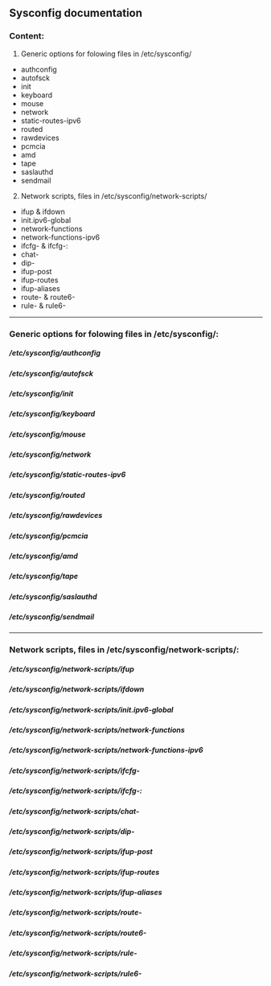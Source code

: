 ## Sysconfig documentation ##

### Content: ###

1. Generic options for folowing files in /etc/sysconfig/
  * authconfig
  * autofsck
  * init
  * keyboard
  * mouse
  * network
  * static-routes-ipv6
  * routed
  * rawdevices
  * pcmcia
  * amd
  * tape
  * saslauthd
  * sendmail
2. Network scripts, files in /etc/sysconfig/network-scripts/
  * ifup & ifdown
  * init.ipv6-global
  * network-functions
  * network-functions-ipv6
  * ifcfg-<interface-name> & ifcfg-<interface-name>:<alias-name>
  * chat-<interface-name>
  * dip-<interface-name>
  * ifup-post
  * ifup-routes
  * ifup-aliases
  * route-<interface-name> & route6-<interface-name>
  * rule-<interface-name> & rule6-<interface-name>

---

### Generic options for folowing files in /etc/sysconfig/: ###

##### /etc/sysconfig/authconfig ###

##### /etc/sysconfig/autofsck #####

##### /etc/sysconfig/init #####

##### /etc/sysconfig/keyboard #####

##### /etc/sysconfig/mouse #####

##### /etc/sysconfig/network #####

##### /etc/sysconfig/static-routes-ipv6 #####

##### /etc/sysconfig/routed #####

##### /etc/sysconfig/rawdevices #####

##### /etc/sysconfig/pcmcia #####

##### /etc/sysconfig/amd #####

##### /etc/sysconfig/tape #####

##### /etc/sysconfig/saslauthd #####

##### /etc/sysconfig/sendmail #####

---

### Network scripts, files in /etc/sysconfig/network-scripts/: ###

##### /etc/sysconfig/network-scripts/ifup   #####
##### /etc/sysconfig/network-scripts/ifdown #####

##### /etc/sysconfig/network-scripts/init.ipv6-global #####

##### /etc/sysconfig/network-scripts/network-functions #####

##### /etc/sysconfig/network-scripts/network-functions-ipv6 #####

##### /etc/sysconfig/network-scripts/ifcfg-<interface-name>              #####
##### /etc/sysconfig/network-scripts/ifcfg-<interface-name>:<alias-name> #####

##### /etc/sysconfig/network-scripts/chat-<interface-name> #####

##### /etc/sysconfig/network-scripts/dip-<interface-name> #####

##### /etc/sysconfig/network-scripts/ifup-post #####

##### /etc/sysconfig/network-scripts/ifup-routes #####

##### /etc/sysconfig/network-scripts/ifup-aliases #####

##### /etc/sysconfig/network-scripts/route-<interface-name>  #####
##### /etc/sysconfig/network-scripts/route6-<interface-name> #####

##### /etc/sysconfig/network-scripts/rule-<interface-name>  #####
##### /etc/sysconfig/network-scripts/rule6-<interface-name> #####

